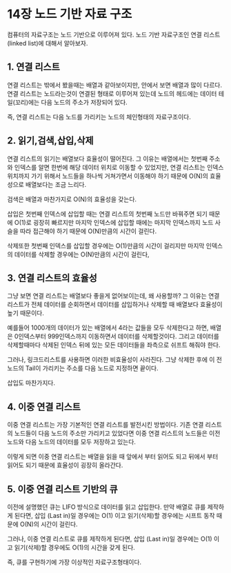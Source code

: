 # 14장 노드 기반 자료 구조
컴퓨터의 자료구조는 노드 기반으로 이루어져 있다.
노드 기반 자료구조인 연결 리스트(linked list)에 대해서 알아보자.

## 1. 연결 리스트
연결 리스트는 밖에서 봤을때는 배열과 같아보이지만, 안에서 보면 배열과 많이 다르다.
연결 리스트는 노드라는것이 연결된 형태로 이루어져 있는데
노드의 헤드에는 데이터 테일(꼬리)에는 다음 노드의 주소가 저장되어 있다.

즉, 연결 리스트는 다음 노드를 가리키는 노드의 체인형태의 자료구조이다.

## 2. 읽기,검색,삽입,삭제
연결 리스트의 읽기는 배열보다 효율성이 떨어진다.
그 이유는 배열에서는 첫번째 주소와 인덱스를 알면 한번에 해당 데이터 위치로 이동할 수 있었지만, 연결 리스트는 인덱스 위치까지 가기 위해서 노드들을 하나씩 거쳐가면서 이동해야 하기 때문에 O(N)의 효율성으로 배열보다는 조금 느리다.

검색은 배열과 마찬가지로 O(N)의 효율성을 갖는다.

삽입은 첫번째 인덱스에 삽입할 때는 연결 리스트의 첫번째 노드만 바꿔주면 되기 때문에 O(1)로 굉장히 빠르지만 마지막 인덱스에 삽입할 때에는 마지막 인덱스까지 노드 사슬을 따라 접근해야 하기 때문에 O(N)만큼의 시간이 걸린다.

삭제또한 첫번째 인덱스를 삽입할 경우에는 O(1)만큼의 시간이 걸리지만 마지막 인덱스의 데이터를 삭제할 경우에는 O(N)만큼의 시간이 걸린다,

## 3. 연결 리스트의 효율성
그냥 보면 연결 리스트는 배열보다 좋을게 없어보이는데, 왜 사용할까?
그 이유는 연결 리스트가 전체 데이터를 순회하면서 데이터를 삽입하거나 삭제할 때 배열보다 효율성이 높기 때문이다.

예를들어 1000개의 데이터가 있는 배열에서 4라는 값들을 모두 삭제한다고 하면, 배열은 0인덱스부터 999인덱스까지 이동하면서 데이터를 삭제할것이다. 그리고 데이터를 삭제할때마다 삭제된 인덱스 뒤에 있는 모든 데이터들을 좌측으로 쉬프트 해줘야 한다.

그러나, 링크드리스트를 사용하면 이러한 비효율성이 사라진다.
그냥 삭제한 후에 이 전 노드의 Tail이 가리키는 주소를 다음 노드로 지정하면 끝이다.

삽입도 마찬가지다.

## 4. 이중 연결 리스트
이중 연결 리스트는 가장 기본적인 연결 리스트를 발전시킨 방법이다.
기존 연결 리스트의 노드들이 다음 노드의 주소만 가리키고 있었다면 이중 연결 리스트의 노드들은 이전 노드와 다음 노드의 데이터를 모두 저장하고 있는다.

이렇게 되면 이중 연결 리스트는 배열을 읽을 때 앞에서 부터 읽어도 되고 뒤에서 부터 읽어도 되기 때문에 효율성이 굉장히 올라간다.

## 5. 이중 연결 리스트 기반의 큐
이전에 설명했던 큐는 LIFO 방식으로 데이터를 읽고 삽입한다.
만약 배열로 큐를 제작하게 된다면, 삽입 (Last in)일 경우에는 O(1) 이고 읽기(삭제)할 경우에는 시프트 동작 때문에 O(N)의 시간이 걸린다.

그러나, 이중 연결 리스트로 큐를 제작하게 된다면, 삽입 (Last in)일 경우에는 O(1) 이고 읽기(삭제)할 경우에도 O(1)의 시간을 갖게 된다.

즉, 큐를 구현하기에 가장 이상적인 자료구조형태이다.